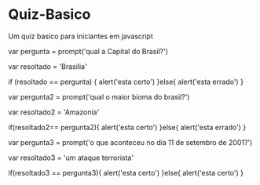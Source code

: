 # Quiz-Basico
Um quiz basico para iniciantes em javascript

var pergunta = prompt('qual a Capital do Brasil?')

var resoltado = 'Brasilia'

if (resoltado == pergunta) {
  alert('esta certo')
}else{
  alert('esta errado')
}
  
var pergunta2 = prompt('qual o maior bioma do brasil?')

var resoltado2 = 'Amazonia'

if(resoltado2== pergunta2){
  alert('esta certo')
}else{
  alert('esta errado')
}

var pergunta3 = prompt('o que aconteceu no dia 11 de setembro de 2001?')

var resoltado3 = 'um ataque terrorista'

if(resoltado3 == pergunta3){
  alert('esta certo')
}else{
  alert('esta certo')
}
